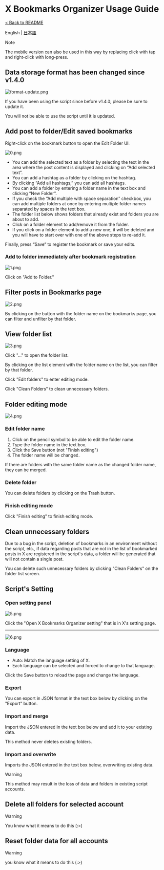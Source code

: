 # X Bookmarks Organizer Usage Guide

[< Back to README](https://github.com/nashikinako/XBookmarksOrganizer/blob/main/README.md)

English | [日本語](https://github.com/nashikinako/XBookmarksOrganizer/blob/main/usage-ja.md)

> [!NOTE]  
> The mobile version can also be used in this way by replacing click with tap and right-click with long-press.

## Data storage format has been changed since v1.4.0

![format-update.png](https://raw.githubusercontent.com/nashikinako/XBookmarksOrganizer/main/usage-imgs/format-update.png)

If you have been using the script since before v1.4.0, please be sure to update it.

You will not be able to use the script until it is updated.

## Add post to folder/Edit saved bookmarks

Right-click on the bookmark button to open the Edit Folder UI.

![0.png](https://raw.githubusercontent.com/nashikinako/XBookmarksOrganizer/main/usage-imgs/0.png)

- You can add the selected text as a folder by selecting the text in the area where the post content is displayed and clicking on “Add selected text”.
- You can add a hashtag as a folder by clicking on the hashtag.
- By clicking “Add all hashtags,” you can add all hashtags.
- You can add a folder by entering a folder name in the text box and clicking “New Folder”.
- If you check the “Add multiple with space separation” checkbox, you can add multiple folders at once by entering multiple folder names separated by spaces in the text box.
- The folder list below shows folders that already exist and folders you are about to add.
- Click on a folder element to add/remove it from the folder.
- If you click on a folder element to add a new one, it will be deleted and you will have to start over with one of the above steps to re-add it.

Finally, press “Save” to register the bookmark or save your edits.

### Add to folder immediately after bookmark registration

![1.png](https://raw.githubusercontent.com/nashikinako/XBookmarksOrganizer/main/usage-imgs/1.png)

Click on "Add to Folder."

## Filter posts in Bookmarks page

![2.png](https://raw.githubusercontent.com/nashikinako/XBookmarksOrganizer/main/usage-imgs/2.png)

By clicking on the button with the folder name on the bookmarks page, you can filter and unfilter by that folder.

## View folder list

![3.png](https://raw.githubusercontent.com/nashikinako/XBookmarksOrganizer/main/usage-imgs/3.png)

Click "..." to open the folder list.

By clicking on the list element with the folder name on the list, you can filter by that folder.

Click "Edit folders" to enter editing mode.

Click "Clean Folders" to clean unnecessary folders.

## Folder editing mode

![4.png](https://raw.githubusercontent.com/nashikinako/XBookmarksOrganizer/main/usage-imgs/4.png)

### Edit folder name

1. Click on the pencil symbol to be able to edit the folder name.
2. Type the folder name in the text box.
3. Click the Save button (not "Finish editing")
4. The folder name will be changed.

If there are folders with the same folder name as the changed folder name, they can be merged.

### Delete folder

You can delete folders by clicking on the Trash button.

### Finish editing mode

Click "Finish editing" to finish editing mode.

## Clean unnecessary folders

Due to a bug in the script, deletion of bookmarks in an environment without the script, etc., if data regarding posts that are not in the list of bookmarked posts in X are registered in the script's data, a folder will be generated that will not contain a single post.

You can delete such unnecessary folders by clicking "Clean Folders" on the folder list screen.

## Script's Setting

### Open setting panel

![5.png](https://raw.githubusercontent.com/nashikinako/XBookmarksOrganizer/main/usage-imgs/5.png)

Click the "Open X Bookmarks Organizer setting" that is in X's setting page.

---

![6.png](https://raw.githubusercontent.com/nashikinako/XBookmarksOrganizer/main/usage-imgs/6.png)

### Language

- Auto: Match the language setting of X.
- Each language can be selected and forced to change to that language.

Click the Save button to reload the page and change the language.

### Export

You can export in JSON format in the text box below by clicking on the "Export" button.

### Import and merge

Import the JSON entered in the text box below and add it to your existing data.

This method never deletes existing folders.

### Import and overwrite

Imports the JSON entered in the text box below, overwriting existing data.

> [!WARNING]  
> This method may result in the loss of data and folders in existing script accounts.

## Delete all folders for selected account

> [!WARNING]  
> You know what it means to do this (:>)

## Reset folder data for all accounts

> [!WARNING]  
> you know what it means to do this (:>)
